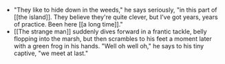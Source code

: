 - "They like to hide down in the weeds," he says seriously, "in this part of [[the island]]. They believe they're quite clever, but I've got years, years of practice. Been here [[a long time]]."
- [[The strange man]] suddenly dives forward in a frantic tackle, belly flopping into the marsh, but then scrambles to his feet a moment later with a green frog in his hands. "Well oh well oh," he says to his tiny captive, "we meet at last."